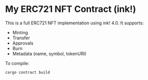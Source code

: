 # My ERC721 NFT Contract (ink!)

This is a full ERC721 NFT implementation using ink! 4.0.
It supports:
- Minting
- Transfer
- Approvals
- Burn
- Metadata (name, symbol, tokenURI)

To compile:
```bash
cargo contract build
```
